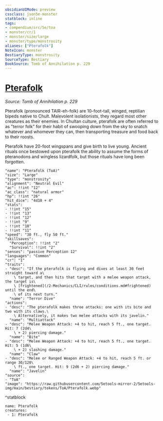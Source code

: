 ```yaml
---
obsidianUIMode: preview
cssclass: json5e-monster
statblock: inline
tags:
- compendium/src/5e/toa
- monster/cr/1
- monster/size/large
- monster/type/monstrosity
aliases: ["Pterafolk"]
NoteIcon: monster
BestiaryType: monstrosity
SourceType: Bestiary
BookSource: Tomb of Annihilation p. 229
---
```

# [Pterafolk](2-Mechanics/CLI/bestiary/monstrosity/pterafolk-toa.md)
*Source: Tomb of Annihilation p. 229*  

Pterafolk (pronounced TAIR-eh-folk) are 10-foot-tall, winged, reptilian bipeds native to Chult. Malevolent isolationists, they regard most other creatures as their enemies. In Chultan culture, pterafolk are often referred to as "terror folk" for their habit of swooping down from the sky to snatch whatever and whomever they can, then transporting treasure and food back to their roosts.

Pterafolk have 20-foot wingspans and give birth to live young. Ancient rituals once bestowed upon pterafolk the ability to assume the forms of pteranodons and wingless lizardfolk, but those rituals have long been forgotten.

```statblock
"name": "Pterafolk (ToA)"
"size": "Large"
"type": "monstrosity"
"alignment": "Neutral Evil"
"ac": !!int "12"
"ac_class": "natural armor"
"hp": !!int "26"
"hit_dice": "4d10 + 4"
"stats":
- !!int "15"
- !!int "13"
- !!int "12"
- !!int "9"
- !!int "10"
- !!int "11"
"speed": "30 ft., fly 50 ft."
"skillsaves":
  "Perception": !!int "2"
  "Survival": !!int "2"
"senses": "passive Perception 12"
"languages": "Common"
"cr": "1"
"traits":
- "desc": "If the pterafolk is flying and dives at least 30 feet straight toward a\
    \ target, and then hits that target with a melee weapon attack, the target is\
    \ [frightened](/2-Mechanics/CLI/rules/conditions.md#frightened) until the end\
    \ of its next turn."
  "name": "Terror Dive"
"actions":
- "desc": "The pterafolk makes three attacks: one with its bite and two with its claws.\
    \ Alternatively, it makes two melee attacks with its javelin."
  "name": "Multiattack"
- "desc": "Melee Weapon Attack: +4 to hit, reach 5 ft., one target. Hit: 7 (2d4\
    \ + 2) piercing damage."
  "name": "Bite"
- "desc": "Melee Weapon Attack: +4 to hit, reach 5 ft., one target. Hit: 5 (1d6\
    \ + 2) slashing damage."
  "name": "Claw"
- "desc": "Melee or Ranged Weapon Attack: +4 to hit, reach 5 ft. or range 30/120\
    \ ft., one target. Hit: 9 (2d6 + 2) piercing damage."
  "name": "Javelin"
"source":
- "ToA"
"image": "https://raw.githubusercontent.com/5etools-mirror-2/5etools-img/main/bestiary/tokens/ToA/Pterafolk.webp"
```
^statblock

```encounter-table
name: Pterafolk
creatures:
 - 1: Pterafolk
```